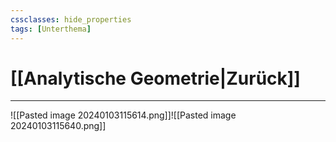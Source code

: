 ```yaml
---
cssclasses: hide_properties
tags: [Unterthema]
---
```


# [[Analytische Geometrie|Zurück]]

___

![[Pasted image 20240103115614.png]]![[Pasted image 20240103115640.png]]